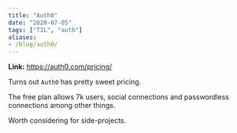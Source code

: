 ```yaml
---
title: "Auth0"
date: "2020-07-05"
tags: ["TIL", "auth"]
aliases:
- /blog/auth0/
---
```

__Link:__ https://auth0.com/pricing/

Turns out `Auth0` has pretty sweet pricing.

The free plan allows 7k users, social connections and passwordless connections among other things.

Worth considering for side-projects.
